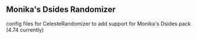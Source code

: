## Monika's Dsides Randomizer
config files for CelesteRandomizer to add support for Monika's Dsides pack (4.74 currently)
